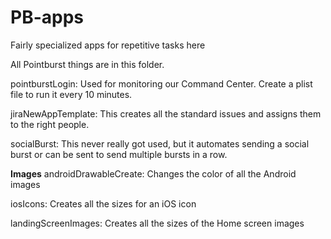 # PB-apps
Fairly specialized apps for repetitive tasks here

All Pointburst things are in this folder. 


pointburstLogin: Used for monitoring our Command Center. Create a plist file to run it every 10 minutes.

jiraNewAppTemplate: This creates all the standard issues and assigns them to the right people.

socialBurst: This never really got used, but it automates sending a social burst or can be sent to send multiple bursts in a row.

<strong>Images</strong>
androidDrawableCreate: Changes the color of all the Android images

iosIcons: Creates all the sizes for an iOS icon

landingScreenImages: Creates all the sizes of the Home screen images
